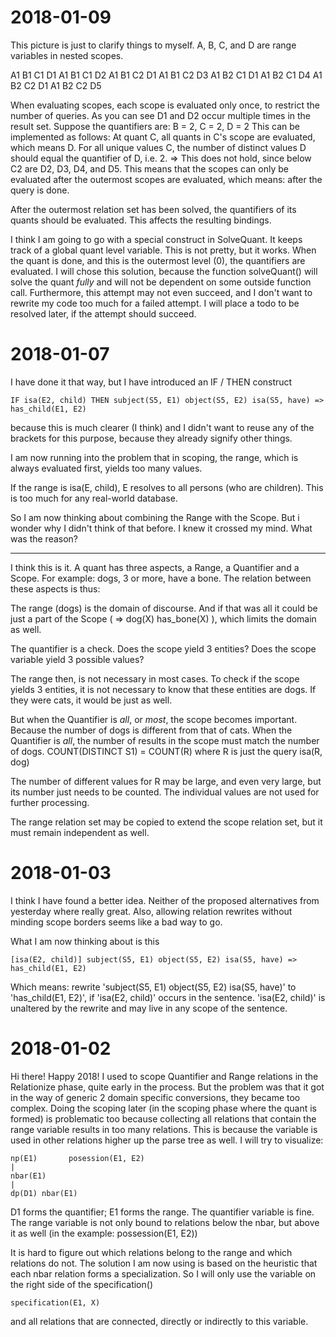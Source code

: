 # 2018-01-09

This picture is just to clarify things to myself. A, B, C, and D are range variables in nested scopes.

A1 B1 C1 D1
A1 B1 C1 D2
A1 B1 C2 D1
A1 B1 C2 D3
A1 B2 C1 D1
A1 B2 C1 D4
A1 B2 C2 D1
A1 B2 C2 D5

When evaluating scopes, each scope is evaluated only once, to restrict the number of queries.
As you can see D1 and D2 occur multiple times in the result set. 
Suppose the quantifiers are: B = 2, C = 2, D = 2
This can be implemented as follows:
At quant C, all quants in C's scope are evaluated, which means D.
For all unique values C, the number of distinct values D should equal the quantifier of D, i.e. 2.
=> This does not hold, since below C2 are D2, D3, D4, and D5.
This means that the scopes can only be evaluated after the outermost scopes are evaluated, which means: after the query is done.

After the outermost relation set has been solved, the quantifiers of its quants should be evaluated. This affects the resulting bindings.

I think I am going to go with a special construct in SolveQuant. It keeps track of a global quant level variable.
This is not pretty, but it works. When the quant is done, and this is the outermost level (0), the quantifiers are evaluated.
I will chose this solution, because the function solveQuant() will solve the quant _fully_ and will not be dependent on some
outside function call. Furthermore, this attempt may not even succeed, and I don't want to rewrite my code too much for a failed
attempt. I will place a todo to be resolved later, if the attempt should succeed.

# 2018-01-07

I have done it that way, but I have introduced an IF / THEN construct 

    IF isa(E2, child) THEN subject(S5, E1) object(S5, E2) isa(S5, have) => has_child(E1, E2)
    
because this is much clearer (I think) and I didn't want to reuse any of the brackets for this purpose, because they already signify other things.

I am now running into the problem that in scoping, the range, which is always evaluated first, yields too many values.

If the range is isa(E, child), E resolves to all persons (who are children). This is too much for any real-world database.

So I am now thinking about combining the Range with the Scope. But i wonder why I didn't think of that before. I knew it crossed my mind. What was the reason?

---

I think this is it. A quant has three aspects, a Range, a Quantifier and a Scope. For example: dogs, 3 or more, have a bone. The relation between these aspects is thus:

The range (dogs) is the domain of discourse. And if that was all it could be just a part of the Scope ( => dog(X) has_bone(X) ), which limits the domain as well.

The quantifier is a check. Does the scope yield 3 entities? Does the scope variable yield 3 possible values?

The range then, is not necessary in most cases. To check if the scope yields 3 entities, it is not necessary to know that these entities are dogs. If they were cats, 
it would be just as well.

But when the Quantifier is _all_, or _most_, the scope becomes important. Because the number of dogs is different from that of cats. 
When the Quantifier is _all_, the number of results in the scope must match the number of dogs. COUNT(DISTINCT S1) = COUNT(R) where R is just the query isa(R, dog) 

The number of different values for R may be large, and even very large, but its number just needs to be counted. The individual values are not used for further processing.

The range relation set may be copied to extend the scope relation set, but it must remain independent as well.  

# 2018-01-03

I think I have found a better idea. Neither of the proposed alternatives from yesterday where really great. Also, allowing relation rewrites
without minding scope borders seems like a bad way to go.

What I am now thinking about is this

    [isa(E2, child)] subject(S5, E1) object(S5, E2) isa(S5, have) => has_child(E1, E2)

Which means: rewrite 'subject(S5, E1) object(S5, E2) isa(S5, have)' to 'has_child(E1, E2)',
if 'isa(E2, child)' occurs in the sentence. 'isa(E2, child)' is unaltered by the rewrite and may live in any scope of the sentence.

# 2018-01-02

Hi there! Happy 2018! I used to scope Quantifier and Range relations in the Relationize phase, quite early in the process.
But the problem was that it got in the way of generic 2 domain specific conversions, they became too complex.
Doing the scoping later (in the scoping phase where the quant is formed) is problematic too because collecting all relations
that contain the range variable results in too many relations. This is because the variable is used in other relations
higher up the parse tree as well. I will try to visualize:

    np(E1)       posession(E1, E2)
    |
    nbar(E1)
    |
    dp(D1) nbar(E1)

D1 forms the quantifier; E1 forms the range. The quantifier variable is fine. The range variable is not only bound to relations
below the nbar, but above it as well (in the example: possession(E1, E2))

It is hard to figure out which relations belong to the range and which relations do not. The solution I am now using is based on
the heuristic that each nbar relation forms a specialization. So I will only use the variable on the right side of the specification()

    specification(E1, X)

and all relations that are connected, directly or indirectly to this variable.
